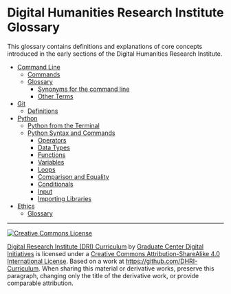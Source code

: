# Digital Humanities Research Institute Glossary

This glossary contains definitions and explanations of core concepts introduced in the early sections of the Digital Humanities Research Institute.


   * [Command Line](sections/command-line.md)
      * [Commands](sections/command-line.md#commands)
      * [Glossary](sections/command-line.md#glossary)
         * [Synonyms for the command line](sections/command-line.md#synonyms-for-the-command-line)
         * [Other Terms](sections/command-line.md#other-terms)
   * [Git](sections/git.md#git)
      * [Definitions](sections/git.md#definitions)
   * [Python](sections/python.md#python)
      * [Python from the Terminal](sections/python.md#python-from-the-terminal)
      * [Python Syntax and Commands](sections/python.md#python-syntax-and-commands)
         * [Operators](sections/python.md#operators)
         * [Data Types](sections/python.md#data-types)
         * [Functions](sections/python.md#functions)
         * [Variables](sections/python.md#variables)
         * [Loops](sections/python.md#loops)
         * [Comparison and Equality](sections/python.md#comparison-and-equality)
         * [Conditionals](sections/python.md#conditionals)
         * [Input](sections/python.md#input)
         * [Importing Libraries](sections/python.md#importing-libraries)  
   * [Ethics](sections/ethics.md)
      * [Glossary](sections/ethics.md)
    

-----

[![Creative Commons License](https://i.creativecommons.org/l/by-sa/4.0/88x31.png)](http://creativecommons.org/licenses/by-sa/4.0/)

[Digital Research Institute (DRI) Curriculum](http://purl.org/dc/terms/) by [Graduate Center Digital Initiatives](https://gcdi.commons.gc.cuny.edu/) is licensed under a [Creative Commons Attribution-ShareAlike 4.0 International License](http://creativecommons.org/licenses/by-sa/4.0/). Based on a work at <https://github.com/DHRI-Curriculum>. When sharing this material or derivative works, preserve this paragraph, changing only the title of the derivative work, or provide comparable attribution.
